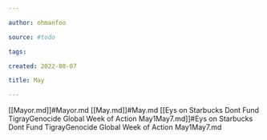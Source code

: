 ```yaml
---

author: ohmanfoo

source: #todo

tags: 

created: 2022-08-07

title: May

---
```

[[Mayor.md]]#Mayor.md
[[May.md]]#May.md
[[Eys on Starbucks Dont Fund TigrayGenocide Global Week of Action May1May7.md]]#Eys on Starbucks Dont Fund TigrayGenocide Global Week of Action May1May7.md